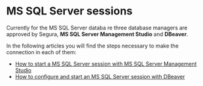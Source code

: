 # MS SQL Server sessions

Currently for the MS SQL Server databa re three database managers are approved by Segura, **MS SQL Server Management Studio** and **DBeaver**.

In the following articles you will find the steps necessary to make the connection in each of them:

* [How to start a MS SQL Server session with MS SQL Server Management Studio](/v4/docs/pam-session-how-to-start-a-ms-sql-server-session-with-ms-sql-server-management-studio)
* [How to configure and start an MS SQL Server session with DBeaver](/v4/docs/pam-session-how-to-configure-and-start-an-ms-sql-server-session-with-dbeaver)